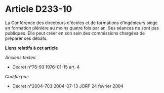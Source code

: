 # Article D233-10

La Conférence des directeurs d'écoles et de formations d'ingénieurs siège en formation plénière au moins quatre fois par an.
Ses séances ne sont pas publiques. Elle peut créer en son sein des commissions chargées de préparer ses débats.

**Liens relatifs à cet article**

_Anciens textes_:

  - Décret n°76-93 1976-01-15 art. 4

_Codifié par_:

  - Décret n°2004-703 2004-07-13 JORF 24 février 2004
